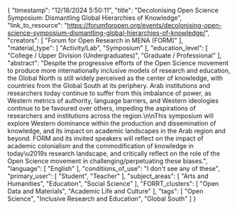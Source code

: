 {
    "timestamp": "12/18/2024 5:50:11",
    "title": "Decolonising Open Science Symposium: Dismantling Global Hierarchies of Knowledge",
    "link_to_resource": "https://forumforopen.org/events/decolonising-open-science-symposium-dismantling-global-hierarchies-of-knowledge/",
    "creators": [
        "Forum for Open Research in MENA (FORM)"
    ],
    "material_type": [
        "Activity/Lab",
        "Symposium"
    ],
    "education_level": [
        "College / Upper Division (Undergraduates)",
        "Graduate / Professional"
    ],
    "abstract": "Despite the progressive efforts of the Open Science movement to produce more internationally inclusive models of research and education, the Global North is still widely perceived as the center of knowledge, with countries from the Global South at its periphery. Arab institutions and researchers today continue to suffer from this imbalance of power, as Western metrics of authority, language barriers, and Western ideologies continue to be favoured over others, impeding the aspirations of researchers and institutions across the region.\n\nThis symposium will explore Western dominance within the production and dissemination of knowledge, and its impact on academic landscapes in the Arab region and beyond. FORM and its invited speakers will reflect on the impact of academic colonialism and the commodification of knowledge in today\u2019s research landscape, and critically reflect on the role of the Open Science movement in challenging/perpetuating these biases.",
    "language": [
        "English"
    ],
    "conditions_of_use": "I don't see any of these",
    "primary_user": [
        "Student",
        "Teacher"
    ],
    "subject_areas": [
        "Arts and Humanities",
        "Education",
        "Social Science"
    ],
    "FORRT_clusters": [
        "Open Data and Materials",
        "Academic Life and Culture"
    ],
    "tags": [
        "Open Science",
        "Inclusive Research and Education",
        "Global South"
    ]
}